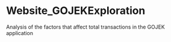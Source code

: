 # Website_GOJEKExploration
Analysis of the factors that affect total transactions in the GOJEK application

